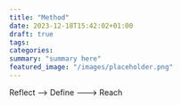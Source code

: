 ```yaml
---
title: "Method"
date: 2023-12-18T15:42:02+01:00
draft: true
tags:
categories:
summary: "summary here"
featured_image: "/images/placeholder.png"
---
```


Reflect --> Define ---> Reach
